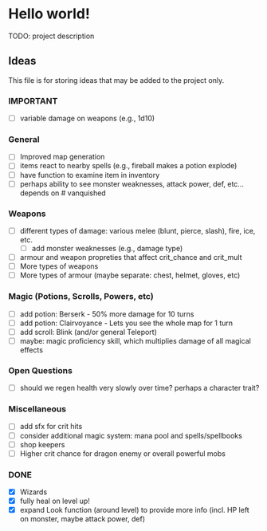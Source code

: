 # Hello world!

TODO: project description

## Ideas

This file is for storing ideas that may be added to the project only.

### IMPORTANT
- [ ] variable damage on weapons (e.g., 1d10)

### General
- [ ] Improved map generation
- [ ] items react to nearby spells (e.g., fireball makes a potion explode)
- [ ] have function to examine item in inventory
- [ ] perhaps ability to see monster weaknesses, attack power, def, etc... depends on # vanquished

### Weapons
- [ ] different types of damage: various melee (blunt, pierce, slash), fire, ice, etc.
  - [ ] add monster weaknesses (e.g., damage type)
- [ ] armour and weapon propreties that affect crit_chance and crit_mult
- [ ] More types of weapons
- [ ] More types of armour (maybe separate: chest, helmet, gloves, etc)

### Magic (Potions, Scrolls, Powers, etc)
- [ ] add potion: Berserk - 50% more damage for 10 turns
- [ ] add potion: Clairvoyance - Lets you see the whole map for 1 turn
- [ ] add scroll: Blink (and/or general Teleport)
- [ ] maybe: magic proficiency skill, which multiplies damage of all magical effects

### Open Questions
- [ ] should we regen health very slowly over time? perhaps a character trait?

### Miscellaneous
- [ ] add sfx for crit hits
- [ ] consider additional magic system: mana pool and spells/spellbooks
- [ ] shop keepers
- [ ] Higher crit chance for dragon enemy or overall powerful mobs

### DONE
- [x] Wizards
- [x] fully heal on level up!
- [x] expand Look function (around level) to provide more info (incl. HP left on monster, maybe attack power, def)

